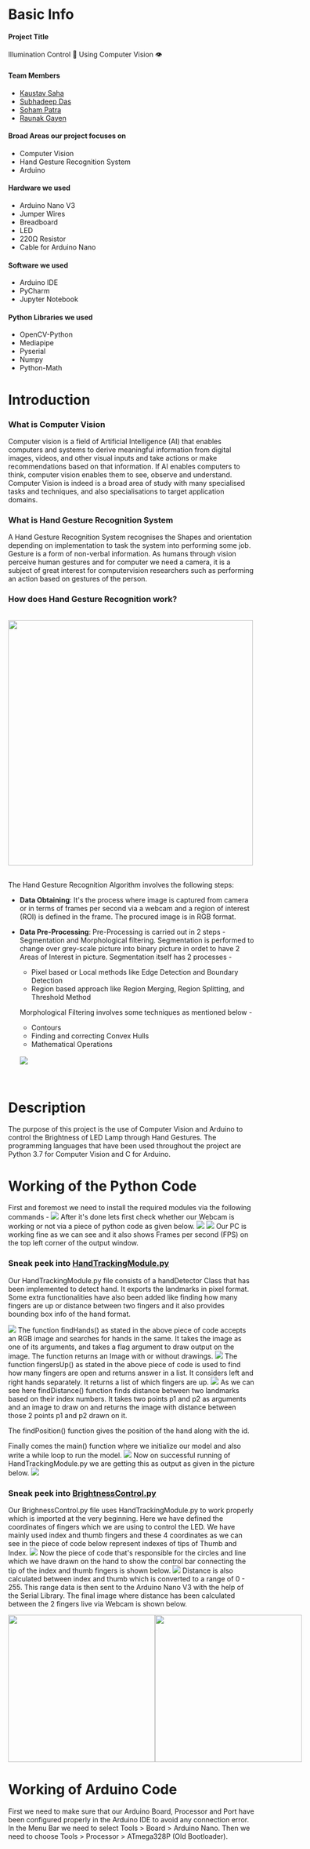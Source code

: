 # Basic Info

#### Project Title
Illumination Control 🔆 Using Computer Vision 👁
#### Team Members 
- [Kaustav Saha](https://github.com/Kaustav-45)
- [Subhadeep Das](https://github.com/subhadeep01)
- [Soham Patra](https://github.com/Sohampatra1)
- [Raunak Gayen](https://github.com/RaunakGN2001)
#### Broad Areas our project focuses on
- Computer Vision
- Hand Gesture Recognition System
- Arduino
#### Hardware we used
- Arduino Nano V3
- Jumper Wires
- Breadboard
- LED
- 220Ω Resistor
- Cable for Arduino Nano
#### Software we used
- Arduino IDE
- PyCharm
- Jupyter Notebook
#### Python Libraries we used
- OpenCV-Python
- Mediapipe
- Pyserial
- Numpy
- Python-Math



# Introduction

### What is Computer Vision 
Computer vision is a field of Artificial Intelligence (AI) that enables computers and systems to derive meaningful information from digital images, videos, and other visual inputs and take actions or make recommendations based on that information. If AI enables computers to think, computer vision enables them to see, observe and understand. Computer Vision is indeed is a broad area of study with many specialised tasks and techniques, and also specialisations to target application domains.

### What is Hand Gesture Recognition System
A Hand Gesture Recognition System recognises the Shapes and orientation depending on implementation to task the system into performing some job. Gesture is a form of non-verbal information. As humans through vision perceive human gestures and for computer we need a camera, it is a subject of great interest for computervision researchers such as performing an action based on gestures of the person.

### How does Hand Gesture Recognition work?

<br>

<img align="center" height = "500" src = "./Images/HGR_FlowChart.jpg">

<br>
<br>

The Hand Gesture Recognition Algorithm involves the following steps:

- **Data Obtaining**: It's the process where image is captured from camera or in terms of frames per second via a webcam and a region of interest (ROI) is defined in the frame. The procured image is in RGB format.
- **Data Pre-Processing**: Pre-Processing is carried out in 2 steps - Segmentation and Morphological filtering. Segmentation is performed to change over grey-scale picture into binary picture in ordet to have 2 Areas of Interest in picture. Segmentation itself has 2 processes - 
  - Pixel based or Local methods like Edge Detection and Boundary Detection
  - Region based approach like Region Merging, Region Splitting, and Threshold Method

  Morphological Filtering involves some techniques as mentioned below - 
  - Contours
  - Finding and correcting Convex Hulls
  - Mathematical Operations

  <br>

  <img src = "./Images/HandModel.png">

<br>

# Description

The purpose of this project is the use of Computer Vision and Arduino to control the Brightness of LED Lamp through Hand Gestures. The programming languages that have been used throughout the project are Python 3.7 for Computer Vision and C for Arduino.

# Working of the Python Code
First and foremost we need to install the required modules via the following commands - 
<img src = "./Images/pip_install.png">
After it's done lets first check whether our Webcam is working or not via a piece of python code as given below.
<img src = "./Images/WebcamCheck.png">
<img src = "./Images/FPSCheck.png">
Our PC is working fine as we can see and it also shows Frames per second (FPS) on the top left corner of the output window. 

### Sneak peek into [HandTrackingModule.py](HandTrackingModule.py)
Our HandTrackingModule.py file consists of a handDetector Class that has been implemented to detect hand. It exports the landmarks in pixel format. Some extra functionalities have also been added like finding how many fingers are up or distance between two fingers and it also provides bounding box info of the hand format.

<img src = "./Images/findHands.png">
The function findHands() as stated in the above piece of code accepts an RGB image and searches for hands in the same. It takes the image as one of its arguments, and takes a flag argument to draw output on the image. The function returns an Image with or without drawings.
<img src = "./Images/fingersUp.png">
The function fingersUp() as stated in the above piece of code is used to find how many fingers are open and returns answer in a list. It considers left and right hands separately. It returns a list of which fingers are up.
<img src = "./Images/findDistance.png">
As we can see here findDistance() function finds distance between two landmarks based on their index numbers. It takes two points p1 and p2 as arguments and an image to draw on and returns the image with distance between those 2 points p1 and p2 drawn on it.  
  

The findPosition() function gives the position of the hand along with the id.

Finally comes the main() function where we initialize our model and also write a while loop to run the model.
<img src = "./Images/main.png">
Now on successful running of HandTrackingModule.py we are getting this as output as given in the picture below.
<img src = "./Images/HTMOutput.png">

### Sneak peek into [BrightnessControl.py](BrightnessControl.py)

Our BrighnessControl.py file uses HandTrackingModule.py to work properly which is imported at the very beginning. Here we have defined the coordinates of fingers which we are using to control the LED. We have mainly used index and thumb fingers and these 4 coordinates as we can see in the piece of code below represent indexes of tips of Thumb and Index.
<img src = "./Images/Coordinates.png">
Now the piece of code that's responsible for the circles and line which we have drawn on the hand to show the control bar connecting the tip of the index and thumb fingers is shown below.
<img src = "./Images/CirclesAndLines.png">
Distance is also calculated between index and thumb which is converted to a range of 0 - 255. This range data is then sent to the Arduino Nano V3 with the help of the Serial Library. 
The final image where distance has been calculated between the 2 fingers live via Webcam is shown below.
<div class = "Image_Stack" style = "display:flex">
<img src = "./Images/100Bar.jpeg" height = 300 width = 300>
<img src = "./Images/0Bar.jpeg" height = 300 width = 300>
</div>


# Working of Arduino Code
First we need to make sure that our Arduino Board, Processor and Port have been configured properly in the Arduino IDE to avoid any connection error.
In the Menu Bar we need to select Tools > Board > Arduino Nano. Then we need to choose Tools > Processor > ATmega328P (Old Bootloader).








